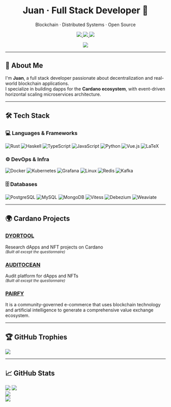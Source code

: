 <h1 align="center">Juan · Full Stack Developer 🚀</h1>
<p align="center">Blockchain · Distributed Systems · Open Source</p>

<p align="center">
  <a href="https://twitter.com/pairfy_cardano">
    <img src="https://img.shields.io/twitter/follow/pairfy_protocol?style=for-the-badge&logo=twitter&color=1DA1F2" />
  </a>
  <a href="https://www.linkedin.com/in/rey-sudo">
    <img src="https://img.shields.io/badge/LinkedIn-Juan%20Rey-blue?style=for-the-badge&logo=linkedin" />
  </a>
  <a href="mailto:sudo.delete.evil@gmail.com">
    <img src="https://img.shields.io/badge/Gmail-sudo.delete.evil%40gmail.com-red?style=for-the-badge&logo=gmail" />
  </a>
</p>

<p align="center">
  <img src="https://komarev.com/ghpvc/?username=rey-sudo&style=flat-square&color=blue" />
</p>

---

## 👋 About Me

I'm **Juan**, a full stack developer passionate about decentralization and real-world blockchain applications.  
I specialize in building dapps for the **Cardano ecosystem**, with event-driven horizontal scaling microservices architecture.

---

## 🛠️ Tech Stack

### 💻 Languages & Frameworks

![Rust](https://img.shields.io/badge/-Rust-000?style=flat-square&logo=rust)
![Haskell](https://img.shields.io/badge/-Haskell-5e5086?style=flat-square&logo=haskell)
![TypeScript](https://img.shields.io/badge/-TypeScript-3178c6?style=flat-square&logo=typescript)
![JavaScript](https://img.shields.io/badge/-JavaScript-f7df1e?style=flat-square&logo=javascript)
![Python](https://img.shields.io/badge/-Python-3776AB?style=flat-square&logo=python)
![Vue.js](https://img.shields.io/badge/-Vue.js-4FC08D?style=flat-square&logo=vue.js)
![LaTeX](https://img.shields.io/badge/-LaTeX-008080?style=flat-square&logo=latex)

### ⚙️ DevOps & Infra

![Docker](https://img.shields.io/badge/-Docker-2496ED?style=flat-square&logo=docker)
![Kubernetes](https://img.shields.io/badge/-Kubernetes-326ce5?style=flat-square&logo=kubernetes)
![Grafana](https://img.shields.io/badge/-Grafana-f46800?style=flat-square&logo=grafana)
![Linux](https://img.shields.io/badge/-Linux-FCC624?style=flat-square&logo=linux)
![Redis](https://img.shields.io/badge/-Redis-d82c20?style=flat-square&logo=redis)
![Kafka](https://img.shields.io/badge/-Kafka-231F20?style=flat-square&logo=apache-kafka)

### 🗄️ Databases

![PostgreSQL](https://img.shields.io/badge/-PostgreSQL-336791?style=flat-square&logo=postgresql)
![MySQL](https://img.shields.io/badge/-MySQL-4479A1?style=flat-square&logo=mysql)
![MongoDB](https://img.shields.io/badge/-MongoDB-47A248?style=flat-square&logo=mongodb)
![Vitess](https://img.shields.io/badge/-Vitess-ff7043?style=flat-square)
![Debezium](https://img.shields.io/badge/-Debezium-bf360c?style=flat-square)
![Weaviate](https://img.shields.io/badge/-Weaviate-ff9900?style=flat-square)

---

## 🌍 Cardano Projects

### [DYORTOOL](https://dyortool.io)
Research dApps and NFT projects on Cardano  
<sub><em>(Built all except the questionnaire)</em></sub>

### [AUDITOCEAN](https://auditocean.com)  
Audit platform for dApps and NFTs  
<sub><em>(Built all except the questionnaire)</em></sub>

### [PAIRFY](https://pairfy.io)  
It is a community-governed e-commerce that uses blockchain technology and artificial intelligence to generate a comprehensive value exchange ecosystem.

---

## 🏆 GitHub Trophies

<p align="left">
  <img src="https://github-profile-trophy.vercel.app/?username=rey-sudo&theme=onedark&title=Stars,Followers,Commits,Repositories,PullRequest,Issues" />
</p>

---

## 📈 GitHub Stats

<p align="left">
<img src="https://github-profile-summary-cards.vercel.app/api/cards/profile-details?username=rey-sudo&theme=github_dark" />
  <img src="https://github-readme-stats.vercel.app/api?username=rey-sudo&show_icons=true&theme=radical" />
  <br />
  <img src="https://github-readme-streak-stats.herokuapp.com/?user=rey-sudo&theme=radical" />
  <br />
  <img src="https://github-readme-stats.vercel.app/api/top-langs/?username=rey-sudo&layout=compact&theme=radical" />
</p>





